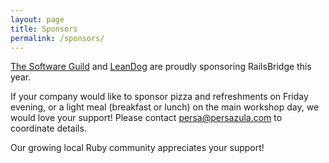 ```yaml
---
layout: page
title: Sponsors
permalink: /sponsors/
---
```


[The Software Guild](http://www.thesoftwareguild.com/) and [LeanDog](http://leandog.com) are proudly sponsoring RailsBridge this year.

If your company would like to sponsor pizza and refreshments on Friday evening, or a light meal (breakfast or lunch) on the main workshop day, we would love your support! Please contact persa@persazula.com to coordinate details.

Our growing local Ruby community appreciates your support!
